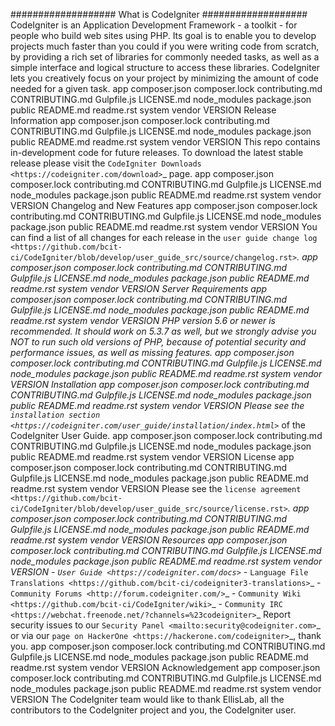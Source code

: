 ################### What is CodeIgniter ################### CodeIgniter is an Application Development Framework - a toolkit - for people who build web sites using PHP. Its goal is to enable you to develop projects much faster than you could if you were writing code from scratch, by providing a rich set of libraries for commonly needed tasks, as well as a simple interface and logical structure to access these libraries. CodeIgniter lets you creatively focus on your project by minimizing the amount of code needed for a given task. app composer.json composer.lock contributing.md CONTRIBUTING.md Gulpfile.js LICENSE.md node_modules package.json public README.md readme.rst system vendor VERSION Release Information app composer.json composer.lock contributing.md CONTRIBUTING.md Gulpfile.js LICENSE.md node_modules package.json public README.md readme.rst system vendor VERSION This repo contains in-development code for future releases. To download the latest stable release please visit the `CodeIgniter Downloads <https://codeigniter.com/download>`_ page. app composer.json composer.lock contributing.md CONTRIBUTING.md Gulpfile.js LICENSE.md node_modules package.json public README.md readme.rst system vendor VERSION Changelog and New Features app composer.json composer.lock contributing.md CONTRIBUTING.md Gulpfile.js LICENSE.md node_modules package.json public README.md readme.rst system vendor VERSION You can find a list of all changes for each release in the `user guide change log <https://github.com/bcit-ci/CodeIgniter/blob/develop/user_guide_src/source/changelog.rst>`_. app composer.json composer.lock contributing.md CONTRIBUTING.md Gulpfile.js LICENSE.md node_modules package.json public README.md readme.rst system vendor VERSION Server Requirements app composer.json composer.lock contributing.md CONTRIBUTING.md Gulpfile.js LICENSE.md node_modules package.json public README.md readme.rst system vendor VERSION PHP version 5.6 or newer is recommended. It should work on 5.3.7 as well, but we strongly advise you NOT to run such old versions of PHP, because of potential security and performance issues, as well as missing features. app composer.json composer.lock contributing.md CONTRIBUTING.md Gulpfile.js LICENSE.md node_modules package.json public README.md readme.rst system vendor VERSION Installation app composer.json composer.lock contributing.md CONTRIBUTING.md Gulpfile.js LICENSE.md node_modules package.json public README.md readme.rst system vendor VERSION Please see the `installation section <https://codeigniter.com/user_guide/installation/index.html>`_ of the CodeIgniter User Guide. app composer.json composer.lock contributing.md CONTRIBUTING.md Gulpfile.js LICENSE.md node_modules package.json public README.md readme.rst system vendor VERSION License app composer.json composer.lock contributing.md CONTRIBUTING.md Gulpfile.js LICENSE.md node_modules package.json public README.md readme.rst system vendor VERSION Please see the `license agreement <https://github.com/bcit-ci/CodeIgniter/blob/develop/user_guide_src/source/license.rst>`_. app composer.json composer.lock contributing.md CONTRIBUTING.md Gulpfile.js LICENSE.md node_modules package.json public README.md readme.rst system vendor VERSION Resources app composer.json composer.lock contributing.md CONTRIBUTING.md Gulpfile.js LICENSE.md node_modules package.json public README.md readme.rst system vendor VERSION - `User Guide <https://codeigniter.com/docs>`_ - `Language File Translations <https://github.com/bcit-ci/codeigniter3-translations>`_ - `Community Forums <http://forum.codeigniter.com/>`_ - `Community Wiki <https://github.com/bcit-ci/CodeIgniter/wiki>`_ - `Community IRC <https://webchat.freenode.net/?channels=%23codeigniter>`_ Report security issues to our `Security Panel <mailto:security@codeigniter.com>`_ or via our `page on HackerOne <https://hackerone.com/codeigniter>`_, thank you. app composer.json composer.lock contributing.md CONTRIBUTING.md Gulpfile.js LICENSE.md node_modules package.json public README.md readme.rst system vendor VERSION Acknowledgement app composer.json composer.lock contributing.md CONTRIBUTING.md Gulpfile.js LICENSE.md node_modules package.json public README.md readme.rst system vendor VERSION The CodeIgniter team would like to thank EllisLab, all the contributors to the CodeIgniter project and you, the CodeIgniter user.
